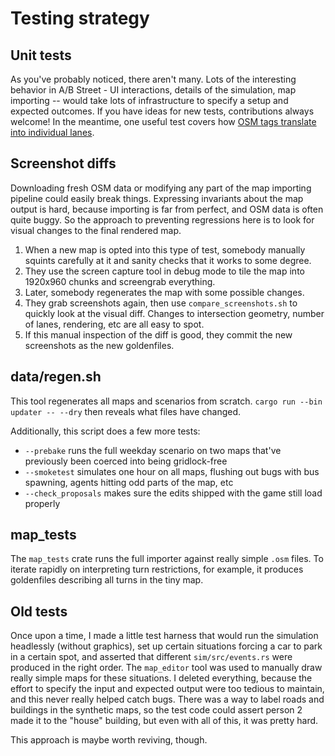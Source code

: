 # Testing strategy

## Unit tests

As you've probably noticed, there aren't many. Lots of the interesting behavior
in A/B Street - UI interactions, details of the simulation, map importing --
would take lots of infrastructure to specify a setup and expected outcomes. If
you have ideas for new tests, contributions always welcome! In the meantime, one
useful test covers how
[OSM tags translate into individual lanes](https://github.com/dabreegster/abstreet/blob/master/map_model/src/make/initial/lane_specs.rs).

## Screenshot diffs

Downloading fresh OSM data or modifying any part of the map importing pipeline
could easily break things. Expressing invariants about the map output is hard,
because importing is far from perfect, and OSM data is often quite buggy. So the
approach to preventing regressions here is to look for visual changes to the
final rendered map.

1.  When a new map is opted into this type of test, somebody manually squints
    carefully at it and sanity checks that it works to some degree.
2.  They use the screen capture tool in debug mode to tile the map into 1920x960
    chunks and screengrab everything.
3.  Later, somebody regenerates the map with some possible changes.
4.  They grab screenshots again, then use `compare_screenshots.sh` to quickly
    look at the visual diff. Changes to intersection geometry, number of lanes,
    rendering, etc are all easy to spot.
5.  If this manual inspection of the diff is good, they commit the new
    screenshots as the new goldenfiles.

## data/regen.sh

This tool regenerates all maps and scenarios from scratch.
`cargo run --bin updater -- --dry` then reveals what files have changed.

Additionally, this script does a few more tests:

- `--prebake` runs the full weekday scenario on two maps that've previously been
  coerced into being gridlock-free
- `--smoketest` simulates one hour on all maps, flushing out bugs with bus
  spawning, agents hitting odd parts of the map, etc
- `--check_proposals` makes sure the edits shipped with the game still load
  properly

## map_tests

The `map_tests` crate runs the full importer against really simple `.osm`
files. To iterate rapidly on interpreting turn restrictions, for example, it
produces goldenfiles describing all turns in the tiny map.

## Old tests

Once upon a time, I made a little test harness that would run the simulation
headlessly (without graphics), set up certain situations forcing a car to park
in a certain spot, and asserted that different `sim/src/events.rs` were produced
in the right order. The `map_editor` tool was used to manually draw really
simple maps for these situations. I deleted everything, because the effort to
specify the input and expected output were too tedious to maintain, and this
never really helped catch bugs. There was a way to label roads and buildings in
the synthetic maps, so the test code could assert person 2 made it to the
"house" building, but even with all of this, it was pretty hard.

This approach is maybe worth reviving, though.
